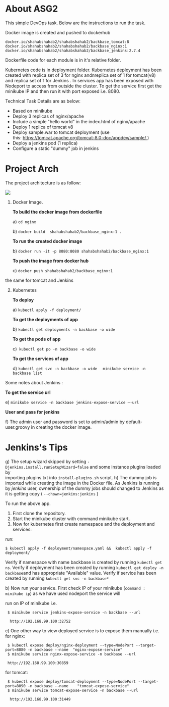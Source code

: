

# About ASG2
This simple DevOps task. Below are the instructions to run the task.

Docker image is created and pushed to dockerhub 

    docker.io/shahabshahab2/shahabshahab2/backbase_tomcat:8
    docker.io/shahabshahab2/shahabshahab2/backbase_nginx:1
    docker.io/shahabshahab2/shahabshahab2/backbase_jenkins:2.7.4

Dockerfile code for each module is in it's relative folder.

Kubernetes code is in deployment folder. Kubernetes deployment has been created with replica set of 3 for nginx andnreplica set of 1 for tomcat(v8) and replica set of 1 for Jenkins . In services app has been exposed with Nodeport to access from outside the cluster. To get the service first get the minikube IP and then run it with port exposed i.e. 8080.

Technical Task Details are as below:
- Based on minikube
- Deploy 3 replicas of nginx/apache
- Include a simple "hello world" in the index.html of nginx/apache
- Deploy 1 replica of tomcat v8
- Deploy sample.war to tomcat deployment (use this: https://tomcat.apache.org/tomcat-8.0-doc/appdev/sample/ )
- Deploy a jenkins pod (1 replica)
- Configure a static "dummy" job in jenkins

# Project Arch 
The project architecture is as follow: 

![][Arch]




1) Docker Image. 

   **To build the docker image from dockerfile**
   
   a) ``cd nginx``

   b) ``docker build  shahabshahab2/backbase_nginx:1 .``
  
   **To run the created docker image** 
   
   b) ``docker run -it -p 8080:8080 shahabshahab2/backbase_nginx:1``

   **To push the image from docker hub**
   
   c) ``docker push shahabshahab2/backbase_nginx:1``

the same for tomcat and Jenkins

2) Kubernetes
   
   **To deploy**   
   
   a) ``kubectl apply -f deployment/``

   **To get the deployments of app** 
   
   b) ``kubectl get deployments -n backbase -o wide``
 
   **To get the pods of app**
   
   c)`` kubectl get po -n backbase -o wide``
   
   **To get the services of app** 
   
   d) ``kubectl get svc -n backbase -o wide``
    ``  minikube service -n backbase list``

Some notes about Jenkins :

   **To get the service url**
   
   e) ``minikube service -n backbase jenkins-expose-service —-url``
   
   **User and pass for jenkins** 

   f) The admin user and password is set to admin/admin by default-user.groovy in creating the docker image.

   # Jenkins's Tips
   
   g) The setup wizard skipped by setting ``-Djenkins.install.runSetupWizard=false`` and some instance plugins loaded by \
     importing plugins.txt into ``install-plugins.sh`` script.
   h) The dummy job is imported while creating the image in the Docker file. As Jenkins is running by *jenkins* user, ownership of the dummy jobs should changed to Jenkins as it is getting copy ( ``--chown=jenkins:jenkins`` )


To run the above app. 

1) First clone the repository. 
2) Start the minikube cluster with command minikube start.
3) Now for kubernetes first create namespace and the deployment and services: 

run:

    $ kubectl apply -f deployment/namespace.yaml &&  kubectl apply -f deployment/
  
   Verify if namespace with name backbase is created by running ``kubectl get ns``. 
   Verify if deployment has been created by running ``kubectl get deploy -n backbase``and has appropriate "Available" value.
   Verify if service has been created by running ``kubectl get svc -n backbase*``
 
   b) Now run your service. First check IP of your minikube (``command : minikube ip``) as we have used nodeport the service will
   
  run on IP of minikube  i.e. 
      
     $ minikube service jenkins-expose-service -n backbase --url
      
      http://192.168.99.100:32752

   c) One other way to view deployed service is to expose them manually i.e.
for nginx:

     $ kubectl expose deploy/nginx-deployment --type=NodePort --target-port=8080 -n backbase --name  "nginx-expose-service"
     $ minikube service nginx-expose-service -n backbase --url 
     
     http://192.168.99.100:30859

for tomcat:
      
     $ kubectl expose deploy/tomcat-deployment --type=NodePort --target-port=8090 -n backbase --name    "tomcat-expose-service"
     $ minikube service tomcat-expose-service -n backbase --url
      
      http://192.168.99.100:31449


   
[Arch]: https://cdn1.imggmi.com/uploads/2018/12/31/b3e2228850aab76caec334db03ba4666-full.png
